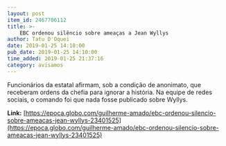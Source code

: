 ```yaml
---
layout: post
item_id: 2467706112
title: >-
    EBC ordenou silêncio sobre ameaças a Jean Wyllys
author: Tatu D'Oquei
date: 2019-01-25 14:10:00
pub_date: 2019-01-25 14:10:00
time_added: 2019-01-25 21:37:16
category: avisamos
---
```


Funcionários da estatal afirmam, sob a condição de anonimato, que receberam ordens da chefia para ignorar a história. Na equipe de redes sociais, o comando foi que nada fosse publicado sobre Wyllys.

**Link:** [https://epoca.globo.com/guilherme-amado/ebc-ordenou-silencio-sobre-ameacas-jean-wyllys-23401525](https://epoca.globo.com/guilherme-amado/ebc-ordenou-silencio-sobre-ameacas-jean-wyllys-23401525)

